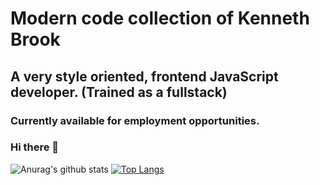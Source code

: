 # Modern code collection of Kenneth Brook
## A very style oriented, frontend JavaScript developer. (Trained as a fullstack)
### Currently available for employment opportunities.
### Hi there 👋

![Anurag's github stats](https://github-readme-stats.vercel.app/api?username=kenneth-brook&show_icons=true&theme=blue-green&hide=stars)
[![Top Langs](https://github-readme-stats.vercel.app/api/top-langs/?username=kenneth-brook&layout=compact&langs_count=6)](https://github.com/anuraghazra/github-readme-stats)

<!--
**kenneth-brook/kenneth-brook** is a ✨ _special_ ✨ repository because its `README.md` (this file) appears on your GitHub profile.

Here are some ideas to get you started:

- 🔭 I’m currently working on ...
- 🌱 I’m currently learning ...
- 👯 I’m looking to collaborate on ...
- 🤔 I’m looking for help with ...
- 💬 Ask me about ...
- 📫 How to reach me: ...
- 😄 Pronouns: ...
- ⚡ Fun fact: ...
-->
